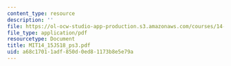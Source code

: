 ```yaml
---
content_type: resource
description: ''
file: https://ol-ocw-studio-app-production.s3.amazonaws.com/courses/14-15j-networks-spring-2018/a68c17011adf850d0ed81173b8e5e79a_MIT14_15JS18_ps3.pdf
file_type: application/pdf
resourcetype: Document
title: MIT14_15JS18_ps3.pdf
uid: a68c1701-1adf-850d-0ed8-1173b8e5e79a
---
```


